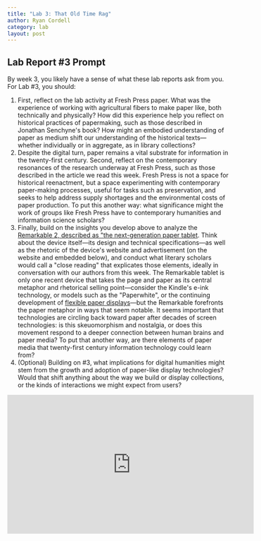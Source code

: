```yaml
---
title: "Lab 3: That Old Time Rag"
author: Ryan Cordell
category: lab
layout: post
---
```



## Lab Report \#3 Prompt

By week 3, you likely have a sense of what these lab reports ask from you. For Lab #3, you should:

1. First, reflect on the lab activity at Fresh Press paper. What was the experience of working with agricultural fibers to make paper like, both technically and physically? How did this experience help you reflect on historical practices of papermaking, such as those described in Jonathan Senchyne's book? How might an embodied understanding of paper as medium shift our understanding of the historical texts—whether individually or in aggregate, as in library collections?
2. Despite the digital turn, paper remains a vital substrate for information in the twenty-first century. Second, reflect on the contemporary resonances of the research underway at Fresh Press, such as those described in the article we read this week. Fresh Press is not a space for historical reenactment, but a space experimenting with contemporary paper-making processes, useful for tasks such as preservation, and seeks to help address supply shortages and the environmental costs of paper production. To put this another way: what significance might the work of groups like Fresh Press have to contemporary humanities and information science scholars?
3. Finally, build on the insights you develop above to analyze the [Remarkable 2, described as "the next-generation paper tablet](https://remarkable.com/). Think about the device itself—its design and technical specifications—as well as the rhetoric of the device's website and advertisement (on the website and embedded below), and conduct what literary scholars would call a "close reading" that explicates those elements, ideally in conversation with our authors from this week. The Remarkable tablet is only one recent device that takes the page and paper as its central metaphor and rhetorical selling point—consider the Kindle's e-ink technology, or models such as the "Paperwhite", or the continuing development of [flexible paper displays](https://www.pcmag.com/news/e-ink-demos-103-inch-folding-e-paper-display)—but the Remarkable forefronts the paper metaphor in ways that seem notable. It seems important that technologies are circling back toward paper after decades of screen technologies: is this skeuomorphism and nostalgia, or does this movement respond to a deeper connection between human brains and paper media? To put that another way, are there elements of paper media that twenty-first century information technology could learn from? 
4. (Optional) Building on #3, what implications for digital humanities might stem from the growth and adoption of paper-like display technologies? Would that shift anything about the way we build or display collections, or the kinds of interactions we might expect from users?

<iframe width="560" height="315" src="https://www.youtube.com/embed/SWY_bwFMxro" title="YouTube video player" frameborder="0" allow="accelerometer; autoplay; clipboard-write; encrypted-media; gyroscope; picture-in-picture" allowfullscreen></iframe>